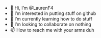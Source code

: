 - 👋 Hi, I’m @LaurenF4
- 👀 I’m interested in putting stuff on github
- 🌱 I’m currently learning how to do stuff
- 💞️ I’m looking to collaborate on nothing
- 📫 How to reach me with your arms duh

<!---
LaurenF4/LaurenF4 is a ✨ special ✨ repository because its `README.md` (this file) appears on your GitHub profile.
You can click the Preview link to take a look at your changes.
--->
